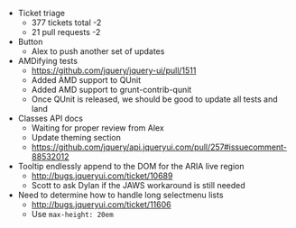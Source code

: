 * Ticket triage
  * 377 tickets total -2
  * 21 pull requests -2
* Button
  * Alex to push another set of updates
* AMDifying tests
  * https://github.com/jquery/jquery-ui/pull/1511
  * Added AMD support to QUnit
  * Added AMD support to grunt-contrib-qunit
  * Once QUnit is released, we should be good to update all tests and land
* Classes API docs
  * Waiting for proper review from Alex
  * Update theming section
  * https://github.com/jquery/api.jqueryui.com/pull/257#issuecomment-88532012
* Tooltip endlessly append to the DOM for the ARIA live region
  * http://bugs.jqueryui.com/ticket/10689
  * Scott to ask Dylan if the JAWS workaround is still needed
* Need to determine how to handle long selectmenu lists
  * http://bugs.jqueryui.com/ticket/11606
  * Use `max-height: 20em`
  
